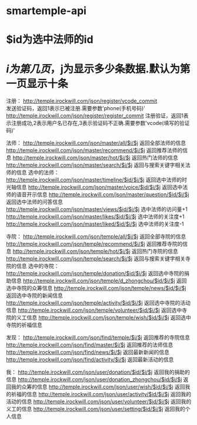 # smartemple-api
# $id为选中法师的id
# $i为第几页，$j为显示多少条数据.默认为第一页显示十条

注册：
http://temple.irockwill.com/json/register/vcode_commit         
发送验证码，返回1表示已被注册.需要参数'phone(手机号码)'
http://temple.irockwill.com/json/register/register_commit      注册验证，返回1表示注册成功,2表示用户名已存在,3表示验证码不正确.需要参数'vcode(填写的验证码)'

法师：
http://temple.irockwill.com/json/master/all/$i/$j              返回全部法师的信息
http://temple.irockwill.com/json/master/recommend/$i/$j        返回推荐法师的信息
http://temple.irockwill.com/json/master/hot/$i/$j              返回热门法师的信息
http://temple.irockwill.com/json/master/search/$i/$j           返回与搜索关键字相关法师的信息
选中的法师：
http://temple.irockwill.com/json/master/timeline/$id/$i/$j     返回选中法师的时光轴信息
http://temple.irockwill.com/json/master/voice/$id/$i/$j        返回选中法师的语音开示信息
http://temple.irockwill.com/json/master/question/$id/$i/$j     返回选中法师的问答信息
http://temple.irockwill.com/json/master/views/$id/$i/$j        选中法师的访问量+1
http://temple.irockwill.com/json/master/likes/$id/$i/$j        选中法师的关注度+1
http://temple.irockwill.com/json/master/liked/$id/$i/$j        选中法师的关注度-1

寺院：
http://temple.irockwill.com/json/temple/all/$i/$j              返回全部寺院的信息
http://temple.irockwill.com/json/temple/recommend/$i/$j        返回推荐寺院的信息
http://temple.irockwill.com/json/temple/hot/$i/$j              返回热门寺院的信息
http://temple.irockwill.com/json/temple/search/$i/$j           返回与搜索关键字相关寺院的信息
选中的寺院：
http://temple.irockwill.com/json/temple/donation/$id/$i/$j     返回选中寺院的捐助信息
http://temple.irockwill.com/json/temple/d_zhongchou/$id/$i/$j  返回选中寺院的众筹信息
http://temple.irockwill.com/json/temple/news/$id/$i/$j         返回选中寺院的新闻信息
http://temple.irockwill.com/json/temple/activity/$id/$i/$j     返回选中寺院的活动信息
http://temple.irockwill.com/json/temple/volunteer/$id/$i/$j    返回选中寺院的义工信息
http://temple.irockwill.com/json/temple/wish/$id/$i/$j         返回选中寺院的祈福信息

发现：
http://temple.irockwill.com/json/find/temple/$i/$j             返回推荐的寺院信息
http://temple.irockwill.com/json/find/master/$i/$j             返回推荐的法师信息
http://temple.irockwill.com/json/find/news/$i/$j               返回最新新闻的信息
http://temple.irockwill.com/json/find/activity/$i/$j           返回最新活动的信息

我：
http://temple.irockwill.com/json/user/donation/$id/$i/$j       返回我的捐助的信息
http://temple.irockwill.com/json/user/donation_zhongchou/$id/$i/$j   返回我的众筹的信息
http://temple.irockwill.com/json/user/wish/$id/$i/$j           返回我的祈福的信息
http://temple.irockwill.com/json/user/activity/$id/$i/$j       返回我的活动的信息
http://temple.irockwill.com/json/user/volunteer/$id/$i/$j      返回我的义工的信息
http://temple.irockwill.com/json/user/setting/$id/$i/$j        返回我的个人信息

